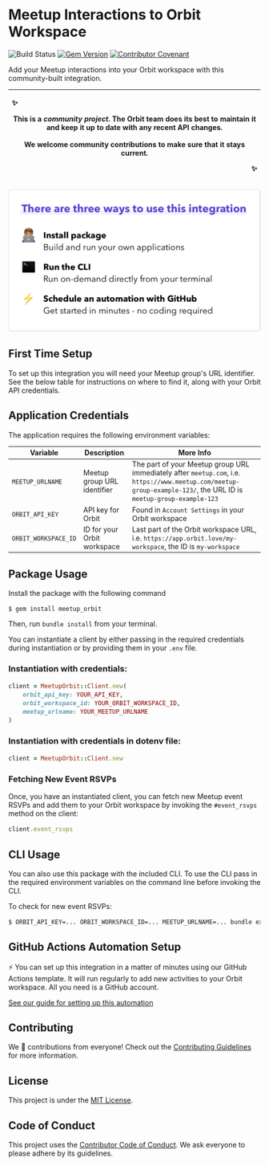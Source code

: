 # Meetup Interactions to Orbit Workspace

![Build Status](https://github.com/orbit-love/community-ruby-meetup-orbit/workflows/CI/badge.svg)
[![Gem Version](https://badge.fury.io/rb/meetup_orbit.svg)](https://badge.fury.io/rb/meetup_orbit)
[![Contributor Covenant](https://img.shields.io/badge/Contributor%20Covenant-2.0-4baaaa.svg)](.github/CODE_OF_CONDUCT.md)

Add your Meetup interactions into your Orbit workspace with this community-built integration.

|<p align="left">:sparkles:</p> This is a *community project*. The Orbit team does its best to maintain it and keep it up to date with any recent API changes.<br/><br/>We welcome community contributions to make sure that it stays current. <p align="right">:sparkles:</p>|
|-----------------------------------------|

![There are three ways to use this integration. Install package - build and run your own applications. Run the CLI - run on-demand directly from your terminal. Schedule an automation with GitHub - get started in minutes - no coding required](readme-images/ways-to-use.png)

## First Time Setup

To set up this integration you will need your Meetup group's URL identifier. See the below table for instructions on where to find it, along with your Orbit API credentials.
## Application Credentials

The application requires the following environment variables:

| Variable | Description | More Info
|---|---|--|
| `MEETUP_URLNAME` | Meetup group URL identifier | The part of your Meetup group URL immediately after `meetup.com`, i.e. `https://www.meetup.com/meetup-group-example-123/`, the URL ID is `meetup-group-example-123`
| `ORBIT_API_KEY` | API key for Orbit | Found in `Account Settings` in your Orbit workspace
| `ORBIT_WORKSPACE_ID` | ID for your Orbit workspace | Last part of the Orbit workspace URL, i.e. `https://app.orbit.love/my-workspace`, the ID is `my-workspace`

## Package Usage

Install the package with the following command

```
$ gem install meetup_orbit
```

Then, run `bundle install` from your terminal.

You can instantiate a client by either passing in the required credentials during instantiation or by providing them in your `.env` file.

### Instantiation with credentials:

```ruby
client = MeetupOrbit::Client.new(
    orbit_api_key: YOUR_API_KEY,
    orbit_workspace_id: YOUR_ORBIT_WORKSPACE_ID,
    meetup_urlname: YOUR_MEETUP_URLNAME
)
```

### Instantiation with credentials in dotenv file:

```ruby
client = MeetupOrbit::Client.new
```
### Fetching New Event RSVPs

Once, you have an instantiated client, you can fetch new Meetup event RSVPs and add them to your Orbit workspace by invoking the `#event_rsvps` method on the client:

```ruby
client.event_rsvps
```
## CLI Usage

You can also use this package with the included CLI. To use the CLI pass in the required environment variables on the command line before invoking the CLI.

To check for new event RSVPs:

```bash
$ ORBIT_API_KEY=... ORBIT_WORKSPACE_ID=... MEETUP_URLNAME=... bundle exec meetup_orbit --check-rsvps
```

## GitHub Actions Automation Setup

⚡ You can set up this integration in a matter of minutes using our GitHub Actions template. It will run regularly to add new activities to your Orbit workspace. All you need is a GitHub account.

[See our guide for setting up this automation](https://github.com/orbit-love/github-actions-templates/blob/main/Meetup/README.md)

## Contributing

We 💜 contributions from everyone! Check out the [Contributing Guidelines](.github/CONTRIBUTING.md) for more information.

## License

This project is under the [MIT License](./LICENSE).

## Code of Conduct

This project uses the [Contributor Code of Conduct](.github/CODE_OF_CONDUCT.md). We ask everyone to please adhere by its guidelines.
